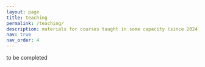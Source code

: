 ```yaml
---
layout: page
title: teaching
permalink: /teaching/
description: materials for courses taught in some capacity (since 2024)
nav: true
nav_order: 4
---
```


to be completed
